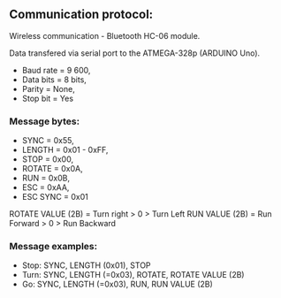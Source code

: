 ## Communication protocol:

Wireless communication - Bluetooth HC-06 module.

Data transfered via serial port to the ATMEGA-328p (ARDUINO Uno).

- Baud rate = 9 600,
- Data bits = 8 bits,
- Parity = None,
- Stop bit = Yes

### Message bytes:

- SYNC     = 0x55,
- LENGTH   = 0x01 - 0xFF,
- STOP     = 0x00,
- ROTATE   = 0x0A,
- RUN      = 0x0B,
- ESC      = 0xAA,
- ESC SYNC = 0x01

ROTATE VALUE (2B) = Turn right  > 0 > Turn Left
RUN VALUE (2B)    = Run Forward > 0 > Run Backward

### Message examples:

- Stop: SYNC, LENGTH (0x01), STOP
- Turn: SYNC, LENGTH (=0x03), ROTATE, ROTATE VALUE (2B)
- Go:   SYNC, LENGTH (=0x03), RUN, RUN VALUE (2B)
